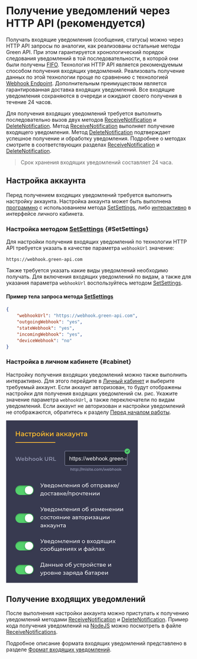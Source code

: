 # Получение уведомлений через HTTP API (рекомендуется)

Получать входящие уведомления (сообщения, статусы) можно через HTTP API запросы по аналогии, как реализованы остальные методы Green API. При этом гарантируется хронологический порядок следования уведомлений в той последовательности, в которой они были получены [FIFO](https://ru.wikipedia.org/wiki/FIFO). Технология HTTP API является рекомендуемым способом получения входящих уведомлений. Реализовать получение данных по этой технологии проще по сравнению с технологией [Webhook Endpoint](technology-webhook-endpoint.md). Дополнительным преимуществом является гарантированная доставка входящих уведомлений. Все входящие уведомления сохраняются в очереди и ожидают своего получения в течение 24 часов.

Для получения входящих уведомлений требуется выполнить последовательно вызов двух методов [ReceiveNotification](technology-http-api/ReceiveNotification.md) и [DeleteNotification](technology-http-api/DeleteNotification.md). Метод [ReceiveNotification](technology-http-api/ReceiveNotification.md) выполняет получение входящего уведомления. Метод [DeleteNotification](technology-http-api/DeleteNotification.md) подтверждает успешное получение и обработку уведомления. Подробнее о методах смотрите в соответствующих разделах [ReceiveNotification](technology-http-api/ReceiveNotification.md) и [DeleteNotification](technology-http-api/DeleteNotification.md).

> Срок хранения входящих уведомлений составляет 24 часа.

## Настройка аккаунта

Перед получением входящих уведомлений требуется выполнить настройку аккаунта. Настройка аккаунта может быть выполнена [программно](#SetSettings) с использованием метода [SetSettings](../account/SetSettings.md), либо [интерактивно](#cabinet) в интерфейсе личного кабинета.

### Настройка методом [SetSettings](../account/SetSettings.md) {#SetSettings}

Для настройки получения входящих уведомлений по технологии HTTP API требуется указать в качестве параметра `webhookUrl` значение:

```
https://webhook.green-api.com
```

Также требуется указать какие виды уведомлений необходимо получать. Для включения входящих уведомлений по видам, а также для указания параметра `webhookUrl` воспользуйтесь методом [SetSettings](../account/SetSettings.md).

#### Пример тела запроса метода [SetSettings](../account/SetSettings.md)

```json
{
    "webhookUrl": "https://webhook.green-api.com",
    "outgoingWebhook": "yes",
    "stateWebhook": "yes",
    "incomingWebhook": "yes",
    "deviceWebhook": "no"
}
```

### Настройка в личном кабинете {#cabinet}

Настройку получения входящих уведомлений можно также выполнить интерактивно. Для этого перейдите в [Личный кабинет](https://cabinet.green-api.com) и выберите требуемый аккаунт. Если аккаунт авторизован, то будут отображены настройки для получения входящих уведомлений см. рис. Укажите значение параметра `webhookUrl`, а также переключатели по видам уведомлений. Если аккаунт не авторизован и настройки уведомлений не отображаются, обратитесь к разделу [Перед началом работы](../../before-start.md#qr).

![Настройки входящих уведомлений](../../assets/technology-http-api.png "Настройки входящих уведомлений")

## Получение входящих уведомлений

После выполнения настройки аккаунта можно приступать к получению уведомлений методами [ReceiveNotification](technology-http-api/ReceiveNotification.md) и [DeleteNotification](technology-http-api/DeleteNotification.md). Пример кода получения уведомлений на [NodeJS](https://nodejs.org) можно посмотреть в файле [ReceiveNotifications](https://github.com/green-api/whatsapp-api-client/blob/master/examples/ReceiveNotifications.js).

Подробное описание формата входящих уведомлений представлено в разделе [Формат входящих уведомлений](notifications-format/index.md).